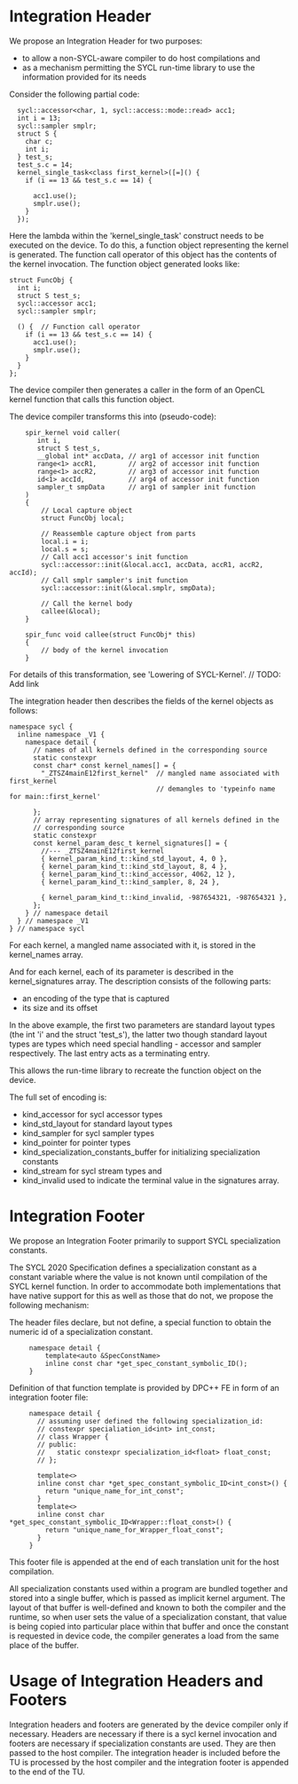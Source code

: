 # Integration Header

We propose an Integration Header for two purposes:

* to allow a non-SYCL-aware compiler to do host compilations and
* as a mechanism permitting the SYCL run-time library to use the information provided for its needs

Consider the following partial code:

```
  sycl::accessor<char, 1, sycl::access::mode::read> acc1;
  int i = 13;
  sycl::sampler smplr;
  struct S {
    char c;
    int i;
  } test_s;
  test_s.c = 14;
  kernel_single_task<class first_kernel>([=]() {
    if (i == 13 && test_s.c == 14) {

      acc1.use();
      smplr.use();
    }
  });
```

Here the lambda within the 'kernel_single_task' construct needs to be executed on the device.  To do this, a function object representing the kernel is generated.   The function call operator of this object has the contents of the kernel invocation.  The function object generated looks like:

```
struct FuncObj {
  int i;
  struct S test_s;
  sycl::accessor acc1;
  sycl::sampler smplr;

  () {  // Function call operator
    if (i == 13 && test_s.c == 14) {
      acc1.use();
      smplr.use();
    }
  }
};
```

The device compiler then generates a caller in the form of an OpenCL kernel function that calls this function object.

The device compiler transforms this into (pseudo-code):

```
    spir_kernel void caller(
       int i,
       struct S test_s,
       __global int* accData, // arg1 of accessor init function
       range<1> accR1,        // arg2 of accessor init function
       range<1> accR2,        // arg3 of accessor init function
       id<1> accId,           // arg4 of accessor init function
       sampler_t smpData      // arg1 of sampler init function
    )
    {
        // Local capture object
        struct FuncObj local;

        // Reassemble capture object from parts
        local.i = i;
        local.s = s;
        // Call acc1 accessor's init function
        sycl::accessor::init(&local.acc1, accData, accR1, accR2, accId);
        // Call smplr sampler's init function
        sycl::accessor::init(&local.smplr, smpData);

        // Call the kernel body
        callee(&local);
    }

    spir_func void callee(struct FuncObj* this)
    {
        // body of the kernel invocation
    }
```

For details of this transformation, see 'Lowering of SYCL-Kernel'. // TODO: Add link

The integration header then describes the fields of the kernel objects as follows:

```
namespace sycl {
  inline namespace _V1 {
    namespace detail {
      // names of all kernels defined in the corresponding source
      static constexpr
      const char* const kernel_names[] = {
        "_ZTSZ4mainE12first_kernel"  // mangled name associated with first_kernel
                                     // demangles to 'typeinfo name for main::first_kernel'

      };
      // array representing signatures of all kernels defined in the
      // corresponding source
      static constexpr
      const kernel_param_desc_t kernel_signatures[] = {
        //--- _ZTSZ4mainE12first_kernel
        { kernel_param_kind_t::kind_std_layout, 4, 0 },
        { kernel_param_kind_t::kind_std_layout, 8, 4 },
        { kernel_param_kind_t::kind_accessor, 4062, 12 },
        { kernel_param_kind_t::kind_sampler, 8, 24 },

        { kernel_param_kind_t::kind_invalid, -987654321, -987654321 },
      };
    } // namespace detail
  } // namespace _V1
} // namespace sycl
```

For each kernel, a mangled name associated with it, is stored in the kernel_names array.

And for each kernel, each of its parameter is described in the kernel_signatures array.   The description consists of the following parts:

* an encoding of the type that is captured
* its size and its offset

In the above example, the first two parameters are standard layout types (the int 'i' and the struct 'test_s'), the latter two though standard layout types are types which need special handling - accessor and sampler respectively.   The last entry acts as a terminating entry.

This allows the run-time library to recreate the function object on the device.

The full set of encoding is:

* kind_accessor  for sycl accessor types
* kind_std_layout for standard layout types
* kind_sampler for sycl sampler types
* kind_pointer for pointer types
* kind_specialization_constants_buffer for initializing specialization constants
* kind_stream for sycl stream types and
* kind_invalid used to indicate the terminal value in the signatures array.


# Integration Footer


We propose an Integration Footer primarily to support SYCL specialization constants.

The SYCL 2020 Specification defines a specialization constant as a constant variable where the value is not known until compilation of the SYCL kernel function.  In order to accommodate both implementations that have native support for this as well as those that do not, we propose the following mechanism:

The header files declare, but not define, a special function to obtain the numeric id of a specialization constant.
```
     namespace detail {
         template<auto &SpecConstName>
         inline const char *get_spec_constant_symbolic_ID();
     }
```

Definition of that function template is provided by DPC++ FE in form of an integration footer file:
```
     namespace detail {
       // assuming user defined the following specialization_id:
       // constexpr specialiation_id<int> int_const;
       // class Wrapper {
       // public:
       //   static constexpr specialization_id<float> float_const;
       // };

       template<>
       inline const char *get_spec_constant_symbolic_ID<int_const>() {
         return "unique_name_for_int_const";
       }
       template<>
       inline const char *get_spec_constant_symbolic_ID<Wrapper::float_const>() {
         return "unique_name_for_Wrapper_float_const";
       }
     }
```

This footer file is appended at the end of each translation unit for the host compilation.


All specialization constants used within a program are bundled together and stored into a single buffer, which is passed as implicit kernel argument. The layout of that buffer is well-defined and known to both the compiler and the runtime, so when user sets the value of a specialization constant, that value is being copied into particular place within that buffer and once the constant is requested in device code, the compiler generates a load from the same place of the buffer.

# Usage of Integration Headers and Footers

Integration headers and footers are generated by the device compiler only if necessary.   Headers are necessary if there is a sycl kernel invocation and footers are necessary if specialization constants are used.  They are then passed to the host compiler.   The integration header is included before the TU is processed by the host compiler and the integration footer is appended to the end of the TU.
